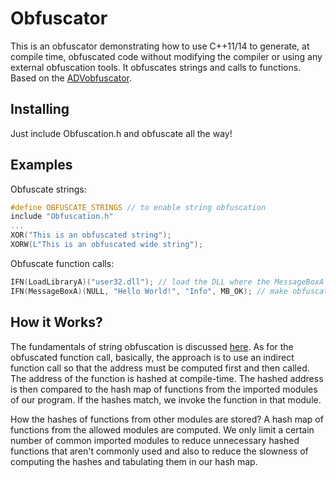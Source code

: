 # Obfuscator
This is an obfuscator demonstrating how to use C++11/14 to generate, at compile time, obfuscated code without modifying the compiler or using any external obfuscation tools. It obfuscates strings and calls to functions. Based on the [ADVobfuscator](https://github.com/andrivet/ADVobfuscator).

Installing
----------

Just include Obfuscation.h and obfuscate all the way!

Examples
--------
Obfuscate strings:
```cpp
#define OBFUSCATE_STRINGS // to enable string obfuscation
include "Obfuscation.h"
...
XOR("This is an obfuscated string");
XORW(L"This is an obfuscated wide string");
```
Obfuscate function calls:
```cpp
IFN(LoadLibraryA)("user32.dll"); // load the DLL where the MessageBoxA function is located
IFN(MessageBoxA)(NULL, "Hello World!", "Info", MB_OK); // make obfuscated function call
```

How it Works?
-------------
The fundamentals of string obfuscation is discussed [here](https://github.com/andrivet/ADVobfuscator). As for the obfuscated function call, basically, the approach is to use an indirect function call so that the address must be computed first and then called. The address of the function is hashed at compile-time. The hashed address is then compared to the hash map of functions from the imported modules of our program. If the hashes match, we invoke the function in that module.

How the hashes of functions from other modules are stored? A hash map of functions from the allowed modules are computed. We only limit a certain number of common imported modules to reduce unnecessary hashed functions that aren't commonly used and also to reduce the slowness of computing the hashes and tabulating them in our hash map.
